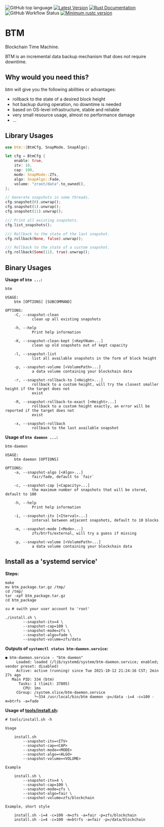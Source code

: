 ![GitHub top language](https://img.shields.io/github/languages/top/ccmlm/btm)
[![Latest Version](https://img.shields.io/crates/v/btm.svg)](https://crates.io/crates/btm)
[![Rust Documentation](https://img.shields.io/badge/api-rustdoc-blue.svg)](https://docs.rs/btm)
![GitHub Workflow Status](https://img.shields.io/github/workflow/status/ccmlm/btm/Rust)
[![Minimum rustc version](https://img.shields.io/badge/rustc-1.63+-lightgray.svg)](https://github.com/rust-random/rand#rust-version-requirements)

# BTM

Blockchain Time Machine.

BTM is an incremental data backup mechanism that does not require downtime.

## Why would you need this?

btm will give you the following abilities or advantages:

- rollback to the state of a desired block height
- hot backup during operation, no downtime is needed
- based on OS-level infrastructure, stable and reliable
- very small resource usage, almost no performance damage
- ...

## Library Usages

```rust
use btm::{BtmCfg, SnapMode, SnapAlgo};

let cfg = BtmCfg {
    enable: true,
    itv: 10,
    cap: 100,
    mode: SnapMode::Zfs,
    algo: SnapAlgo::Fade,
    volume: "zroot/data".to_owned(),
};

// Generate snapshots in some threads.
cfg.snapshot(0).unwrap();
cfg.snapshot(1).unwrap();
cfg.snapshot(11).unwrap();

/// Print all existing snapshots.
cfg.list_snapshots();

/// Rollback to the state of the last snapshot.
cfg.rollback(None, false).unwrap();

/// Rollback to the state of a custom snapshot.
cfg.rollback(Some(11), true).unwrap();
```

## Binary Usages

**Usage of `btm ...`:**

```shell
btm

USAGE:
    btm [OPTIONS] [SUBCOMMAND]

OPTIONS:
    -C, --snapshot-clean
            clean up all existing snapshots

    -h, --help
            Print help information

    -K, --snapshot-clean-kept [<KeptNum>...]
            clean up old snapshots out of kept capacity

    -l, --snapshot-list
            list all available snapshots in the form of block height

    -p, --snapshot-volume [<VolumePath>...]
            a data volume containing your blockchain data

    -r, --snapshot-rollback-to [<Height>...]
            rollback to a custom height, will try the closest smaller height if the target does not
            exist

    -R, --snapshot-rollback-to-exact [<Height>...]
            rollback to a custom height exactly, an error will be reported if the target does not
            exist

    -x, --snapshot-rollback
            rollback to the last available snapshot
```

**Usage of `btm daemon ...`:**

```shell
btm-daemon

USAGE:
    btm daemon [OPTIONS]

OPTIONS:
    -a, --snapshot-algo [<Algo>...]
            fair/fade, default to `fair`

    -c, --snapshot-cap [<Capacity>...]
            the maximum number of snapshots that will be stored, default to 100

    -h, --help
            Print help information

    -i, --snapshot-itv [<Iterval>...]
            interval between adjacent snapshots, default to 10 blocks

    -m, --snapshot-mode [<Mode>...]
            zfs/btrfs/external, will try a guess if missing

    -p, --snapshot-volume [<VolumePath>...]
            a data volume containing your blockchain data
```

## Install as a 'systemd service'

**Steps:**

```shell
make
mv btm_package.tar.gz /tmp/
cd /tmp/
tar -xpf btm_package.tar.gz
cd btm_package

su # swith your user account to 'root'

./install.sh \
        --snapshot-itv=4 \
        --snapshot-cap=100 \
        --snapshot-mode=zfs \
        --snapshot-algo=fade \
        --snapshot-volume=zfs/data
```

**Outputs of `systemctl status btm-daemon.service`:**

```shell
● btm-daemon.service - "btm daemon"
     Loaded: loaded (/lib/systemd/system/btm-daemon.service; enabled; vendor preset: disabled)
     Active: active (running) since Tue 2021-10-12 21:24:16 CST; 2min 27s ago
   Main PID: 334 (btm)
      Tasks: 1 (limit: 37805)
        CPU: 1ms
     CGroup: /system.slice/btm-daemon.service
             └─334 /usr/local/bin/btm daemon -p=/data -i=4 -c=100 -m=btrfs -a=fade
```

**Usage of [tools/install.sh](./tools/install.sh):**

```shell
# tools/install.sh -h

Usage

    install.sh
        --snapshot-itv=<ITV>
        --snapshot-cap=<CAP>
        --snapshot-mode=<MODE>
        --snapshot-algo=<ALGO>
        --snapshot-volume=<VOLUME>

Example

    install.sh \
        --snapshot-itv=4 \
        --snapshot-cap=100 \
        --snapshot-mode=zfs \
        --snapshot-algo=fair \
        --snapshot-volume=zfs/blockchain

Example, short style

    install.sh -i=4 -c=100 -m=zfs -a=fair -p=zfs/blockchain
    install.sh -i=4 -c=100 -m=btrfs -a=fair -p=/data/blockchain
```
